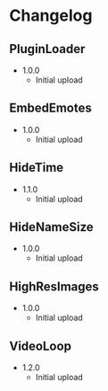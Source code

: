 # Changelog

## PluginLoader
 - 1.0.0
   - Initial upload

## EmbedEmotes
 - 1.0.0
   - Initial upload

## HideTime
 - 1.1.0
   - Initial upload

## HideNameSize
 - 1.0.0
   - Initial upload

## HighResImages
 - 1.0.0
   - Initial upload

## VideoLoop
 - 1.2.0
   - Initial upload
